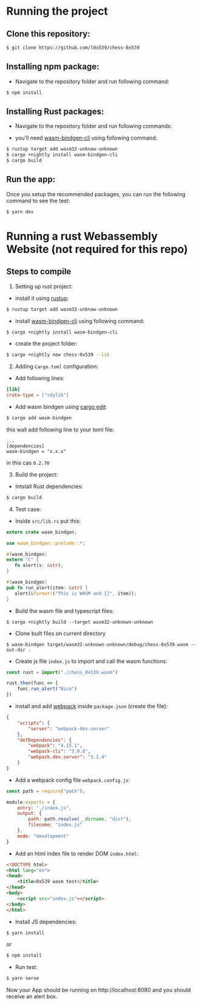 # Running the project

## Clone this repository:

```sh
$ git clone https://github.com/l0x539/chess-0x539
```

## Installing npm package:

* Navigate to the repository folder and run following command:

```sh 
$ npm install
```

## Installing Rust packages:
* Navigate to the repository folder and run following commands:

- you'll need [wasm-bindgen-cli](https://rustwasm.github.io/wasm-bindgen/reference/cli.html) using following command:

```sh
$ rustup target add wasm32-unknow-unknown
$ cargo +nightly install wasm-bindgen-cli
$ cargo build
```

## Run the app:

Once you setup the recommended packages, you can run the following command to see the test:

```sh
$ yarn dev
```

# Running a rust Webassembly Website (not required for this repo)

## Steps to compile

1. Setting up rust project:
* install it using [rustup](https://rustup.rs/):
```sh
$ rustup target add wasm32-unknow-unknown
```
* install [wasm-bindgen-cli](https://rustwasm.github.io/wasm-bindgen/reference/cli.html) using following command:
```sh
$ cargo +nightly install wasm-bindgen-cli
```
* create the project folder:
```sh
$ cargo +nightly new chess-0x539 --lib
```

2. Adding `Cargo.toml` configuration:

* Add following lines:

```toml
[lib]
crate-type = ["cdylib"]
```
 * Add wasm bindgen using [cargo edit](https://crates.io/crates/cargo-edit):
 ```sh
 $ cargo add wasm-bindgen
 ```

 this wall add following line to your toml file:
 ```
 ...
 [dependencies]
 wasm-bindgen = "x.x.x"
 ```
 in this cas `0.2.70`

 3. Build the project:
 * Intstall Rust dependencies:
 ```sh
 $ cargo build
 ```

 4. Test case:
 * Inside `src/lib.rs` put this:
 ```rust
extern crate wasm_bindgen;

use wasm_bindgen::prelude::*;

#[wasm_bindgen]
extern "C" {
    fn alert(s: &str);
}

#[wasm_bindgen]
pub fn run_alert(item: &str) {
    alert(&format!("This is WASM and {}", item));
}
 ```

 * Build the wasm file and typescript files:
 ```shell
 $ cargo +nightly build --target wasm32-unknown-unknown
 ```

 * Clone built files on current directory

 ```shell
 $ wasm-bindgen target/wasm32-unknown-unknown/debug/chess-0x539.wasm --out-dir .
 ```

* Create js file `index.js` to import and call the wasm functions:

```js
const rust = import("./chess_0x539.wasm")

rust.then(func => {
    func.run_alert("Nico")
})
```

* install and add [webpack](https://webpack.js.org/) inside `package.json` (create the file):

```json
{
    "scripts": {
        "server": "webpack-dev-server"
    },
    "defDependencies": {
        "webpack": "4.15.1",
        "webpack-cli": "3.0.8",
        "webpack.dev.server": "3.1.4"
    }
}
```

* Add a webpack config file `webpack.config.js`:

```js
const path = require("path");

module.exports = {
    entry: "./index.js",
    output: {
        path: path.resolve(__dirname, "dist"),
        filename: "index.js"
    },
    mode: "development"
}
```

* Add an html index file to render DOM `index.html`:

```html
<!DOCTYPE html>
<html lang="en">
<head>
    <title>0x539 wasm test</title>
</head>
<body>
    <script src="index.js"></script>
</body>
</html>
```

* Install JS dependencies:

```sh
$ yarn install
```
or
```sh
$ npm install
```

* Run test:
```sh
$ yarn serve
```


Now your App should be running on http://localhost:8080 and you should receive an alert box.